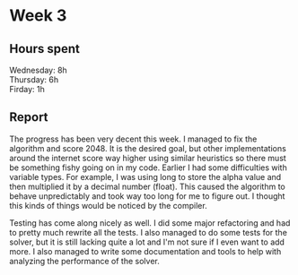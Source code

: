 # Week 3

## Hours spent

Wednesday: 8h\
Thursday: 6h\
Firday: 1h

## Report

The progress has been very decent this week. I managed to fix the algorithm and score 2048. It is the desired goal, but other implementations around the internet score way higher using similar heuristics so there must be something fishy going on in my code. Earlier I had some difficulties with variable types. For example, I was using long to store the alpha value and then multiplied it by a decimal number (float). This caused the algorithm to behave unpredictably and took way too long for me to figure out. I thought this kinds of things would be noticed by the compiler.

Testing has come along nicely as well. I did some major refactoring and had to pretty much rewrite all the tests. I also managed to do some tests for the solver, but it is still lacking quite a lot and I'm not sure if I even want to add more. I also managed to write some documentation and tools to help with analyzing the performance of the solver.
